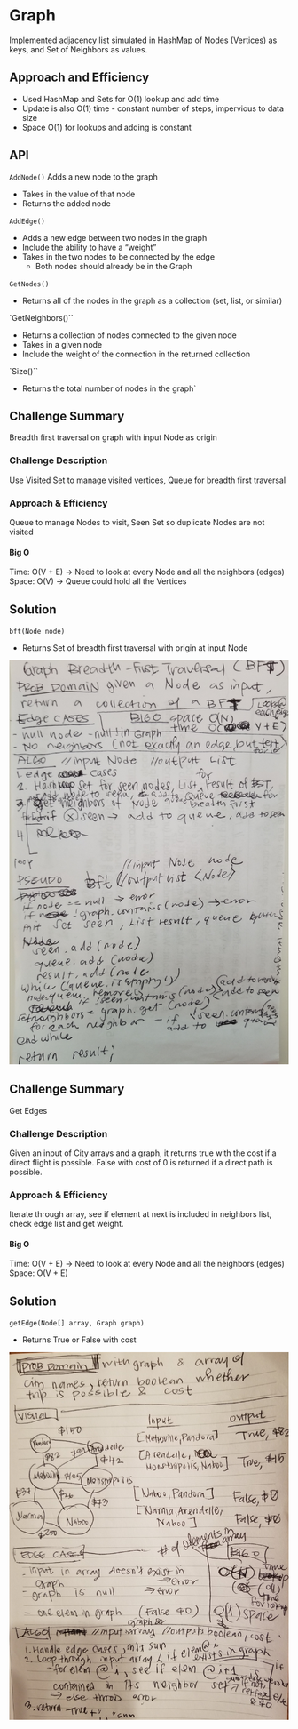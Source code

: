 # Graph
Implemented adjacency list simulated in HashMap of Nodes (Vertices) as keys, and Set of Neighbors as values.

## Approach and Efficiency
+ Used HashMap and Sets for O(1) lookup and add time
+ Update is also O(1) time - constant number of steps, impervious to data size
+ Space O(1) for lookups and adding is constant

## API

`AddNode()`
Adds a new node to the graph
+ Takes in the value of that node
+ Returns the added node

`AddEdge()`
+ Adds a new edge between two nodes in the graph
+ Include the ability to have a “weight”
+ Takes in the two nodes to be connected by the edge
    + Both nodes should already be in the Graph

`GetNodes()`
+ Returns all of the nodes in the graph as a collection (set, list, or similar)

`GetNeighbors()``
+ Returns a collection of nodes connected to the given node
+ Takes in a given node
+ Include the weight of the connection in the returned collection

`Size()``
+ Returns the total number of nodes in the graph`


## Challenge Summary
<!-- Short summary or background information -->
Breadth first traversal on graph with input Node as origin

### Challenge Description
<!-- Description of the challenge -->
Use Visited Set to manage visited vertices, Queue for breadth first traversal

### Approach & Efficiency
<!-- What approach did you take? Why? What is the Big O space/time for this approach? -->
Queue to manage Nodes to visit, Seen Set so duplicate Nodes are not visited

#### Big O
Time: O(V + E) -> Need to look at every Node and all the neighbors (edges)
Space: O(V) -> Queue could hold all the Vertices

## Solution
<!-- Embedded whiteboard image -->
`bft(Node node)`
+ Returns Set of breadth first traversal with origin at input Node

![graph bst](../401-code-challenges/assets/graphbst.jpg)

## Challenge Summary
<!-- Short summary or background information -->
Get Edges

### Challenge Description
<!-- Description of the challenge -->
Given an input of City arrays and a graph, it returns true with the cost if a direct flight
is possible. False with cost of 0 is returned if a direct path is possible.

### Approach & Efficiency
<!-- What approach did you take? Why? What is the Big O space/time for this approach? -->
Iterate through array, see if element at next is included in neighbors list, check edge list and get weight.

#### Big O
Time: O(V + E) -> Need to look at every Node and all the neighbors (edges)
Space: O(V + E)

## Solution
<!-- Embedded whiteboard image -->
`getEdge(Node[] array, Graph graph)`
+ Returns True or False with cost

![graph bst](../401-code-challenges/assets/getEdge.jpg)